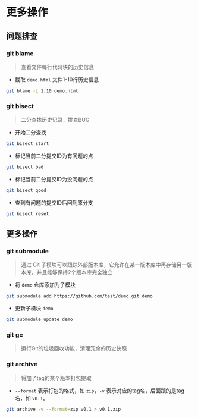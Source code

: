 # 更多操作

## 问题排查

### git blame

> 查看文件每行代码块的历史信息

- 截取 `demo.html` 文件1-10行历史信息

```sh
git blame -L 1,10 demo.html
```

### git bisect

> 二分查找历史记录，排查BUG

- 开始二分查找

```sh
git bisect start
```

- 标记当前二分提交ID为有问题的点

```sh
git bisect bad
```

- 标记当前二分提交ID为没问题的点

```sh
git bisect good
```

- 查到有问题的提交ID后回到原分支

```sh
git bisect reset
```

## 更多操作

### git submodule

> 通过 Git 子模块可以跟踪外部版本库，它允许在某一版本库中再存储另一版本库，并且能够保持2个版本库完全独立

- 将 `demo` 仓库添加为子模块

```sh
git submodule add https://github.com/test/demo.git demo
```

- 更新子模块 `demo`

```sh
git submodule update demo
```

### git gc

> 运行Git的垃圾回收功能，清理冗余的历史快照

### git archive

> 将加了tag的某个版本打包提取

- `--format` 表示打包的格式，如 `zip`，`-v` 表示对应的tag名，后面跟的是tag名，如 `v0.1`。

```sh
git archive -v --format=zip v0.1 > v0.1.zip
```
